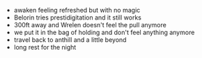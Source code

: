 - awaken feeling refreshed but with no magic
- Belorin tries prestidigitation and it still works
- 300ft away and Wrelen doesn't feel the pull anymore
- we put it in the bag of holding and don't feel anything anymore
- travel back to anthill and a little beyond
- long rest for the night